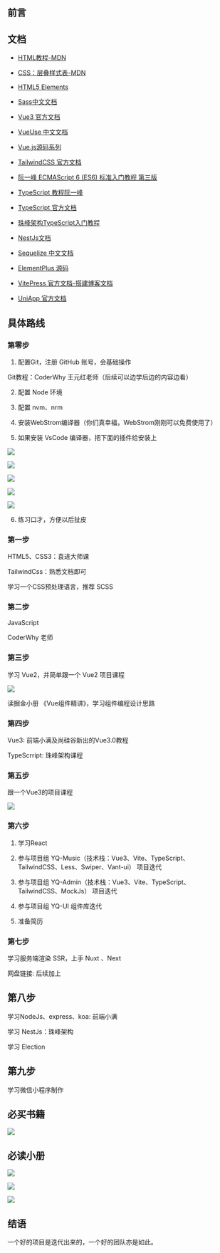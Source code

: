 ## 前言



## 文档

- [HTML教程-MDN](https://developer.mozilla.org/zh-CN/docs/Learn/Getting_started_with_the_web/HTML_basics)

- [CSS：层叠样式表-MDN](https://developer.mozilla.org/zh-CN/docs/Web/CSS)

- [HTML5 Elements](https://www.xuanfengge.com/funny/html5/element/)

- [Sass中文文档](https://www.sass.hk/docs/)

- [Vue3 官方文档](https://v3.cn.vuejs.org/)

- [VueUse 中文文档](https://vueuse.pages.dev/guide/)

- [Vue.js源码系列](https://vue-js.com/learn-vue/start/#_1-%E5%89%8D%E8%A8%80)

- [TailwindCSS 官方文档](https://tailwind.nodejs.cn/)

- [阮一峰 ECMAScript 6 (ES6) 标准入门教程 第三版](https://www.bookstack.cn/read/es6-3rd/sidebar.md)

- [TypeScript 教程阮一峰](https://typescript.p6p.net/)

- [TypeScript 官方文档](https://www.typescriptlang.org/docs/)

- [珠峰架构TypeScript入门教程](http://www.zhufengpeixun.com/ts-lesson/guide/typescript-1.html)

- [NestJs文档](http://www.zhufengpeixun.com/nestjs/html/4.controller.html)

- [Sequelize 中文文档](https://www.sequelize.cn/core-concepts/getting-started)

- [ElementPlus 源码](https://github.com/element-plus/element-plus)

- [VitePress 官方文档-搭建博客文档](https://vitepress.dev/zh/guide/getting-started)

- [UniApp 官方文档](https://uniapp.dcloud.net.cn/quickstart.html)

## 具体路线

### 第零步

1. 配置Git，注册 GitHub 账号，会基础操作

Git教程：CoderWhy 王元红老师（后续可以边学后边的内容边看）

2. 配置 Node 环境

3. 配置 nvm、nrm

4. 安装WebStrom编译器（你们真幸福，WebStrom刚刚可以免费使用了）

5. 如果安装 VsCode 编译器，把下面的插件给安装上

![](https://img-blog.csdnimg.cn/img_convert/937f530bce4fc504a03a995374e1ee43.png)

![](https://img-blog.csdnimg.cn/img_convert/dd9fa7b5409a78ee2fd52b23784c95de.png)

![](https://img-blog.csdnimg.cn/img_convert/7098da655806c058276152d611b0bfbc.png)

![](https://img-blog.csdnimg.cn/img_convert/d09e439648ea488e447727307d955103.png)

![](https://img-blog.csdnimg.cn/img_convert/ebba5903c65187a41cd0fff48822b732.png)

6. 练习口才，方便以后扯皮

### 第一步

HTML5、CSS3：袁进大师课

TailwindCss：熟悉文档即可

学习一个CSS预处理语言，推荐 SCSS

### 第二步

JavaScript

CoderWhy 老师

### 第三步

学习 Vue2，并简单跟一个 Vue2 项目课程

![](https://img-blog.csdnimg.cn/img_convert/22176b119be46469a79487bd215677f8.png)

读掘金小册 《Vue组件精讲》，学习组件编程设计思路


### 第四步

Vue3: 前端小满及尚硅谷新出的Vue3.0教程

TypeScrript: 珠峰架构课程

### 第五步

跟一个Vue3的项目课程

![](https://img-blog.csdnimg.cn/img_convert/b7976e5c622927b4b078a30210c90a4f.png)

### 第六步

1. 学习React

2. 参与项目组 YQ-Music（技术栈：Vue3、Vite、TypeScript、TailwindCSS、Less、Swiper、Vant-ui） 项目迭代

3. 参与项目组 YQ-Admin（技术栈：Vue3、Vite、TypeScript、TailwindCSS、MockJs） 项目迭代

4. 参与项目组 YQ-UI 组件库迭代

5. 准备简历

### 第七步

学习服务端渲染 SSR，上手 Nuxt 、Next

网盘链接: 后续加上

## 第八步

学习NodeJs、express、koa: 前端小满

学习 NestJs：珠峰架构

学习 Election

## 第九步

学习微信小程序制作

## 必买书籍

![](https://img-blog.csdnimg.cn/img_convert/69431db229aa69cc75b410f10ef98a7c.jpeg)

## 必读小册

![](https://img-blog.csdnimg.cn/img_convert/c1cc0b70e8e5b5d68243c79d32b18aa2.png)

![](https://img-blog.csdnimg.cn/img_convert/fd3a92233407083de255027d0c2e60d9.png)

![](https://img-blog.csdnimg.cn/img_convert/8683d587b1eaf951973a2ea630526681.png)

## 结语

一个好的项目是迭代出来的，一个好的团队亦是如此。
